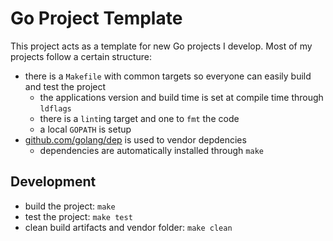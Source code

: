 # Go Project Template

This project acts as a template for new Go projects I develop.
Most of my projects follow a certain structure:

- there is a `Makefile` with common targets so everyone can easily build and test the project
	- the applications version and build time is set at compile time through `ldflags`
	- there is a `lint`ing target and one to `fmt` the code
	- a local `GOPATH` is setup
- [github.com/golang/dep](https://github.com/golang/dep) is used to vendor depdencies
	- dependencies are automatically installed through `make`

## Development

- build the project: `make`
- test the project: `make test`
- clean build artifacts and vendor folder: `make clean`
